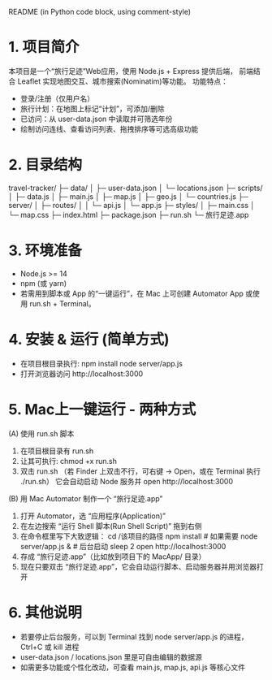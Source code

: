 
README (in Python code block, using comment-style)

# 1. 项目简介
本项目是一个“旅行足迹”Web应用，使用 Node.js + Express 提供后端，
前端结合 Leaflet 实现地图交互、城市搜索(Nominatim)等功能。
功能特点：
 - 登录/注册（仅用户名）
 - 旅行计划：在地图上标记“计划”，可添加/删除
 - 已访问：从 user-data.json 中读取并可筛选年份
 - 绘制访问连线、查看访问列表、拖拽排序等可选高级功能

# 2. 目录结构
travel-tracker/
 ├─ data/
 │   ├─ user-data.json
 │   └─ locations.json
 ├─ scripts/
 │   ├─ data.js
 │   ├─ main.js
 │   ├─ map.js
 │   ├─ geo.js
 │   └─ countries.js
 ├─ server/
 │   ├─ routes/
 │   │  └─ api.js
 │   └─ app.js
 ├─ styles/
 │   ├─ main.css
 │   └─ map.css
 ├─ index.html
 ├─ package.json
 ├─ run.sh
 └─ 旅行足迹.app

# 3. 环境准备
 - Node.js >= 14
 - npm (或 yarn)
 - 若需用到脚本或 App 的“一键运行”，在 Mac 上可创建 Automator App
   或使用 run.sh + Terminal。

# 4. 安装 & 运行 (简单方式)
 - 在项目根目录执行:
    npm install
    node server/app.js
 - 打开浏览器访问 http://localhost:3000

# 5. Mac上一键运行 - 两种方式

  (A) 使用 run.sh 脚本
   1) 在项目根目录有 run.sh
   2) 让其可执行: chmod +x run.sh
   3) 双击 run.sh （若 Finder 上双击不行，可右键 -> Open，或在 Terminal 执行 ./run.sh）
      它会自动启动 Node 服务并 open http://localhost:3000

  (B) 用 Mac Automator 制作一个 “旅行足迹.app”
   1) 打开 Automator，选 “应用程序(Application)”
   2) 在左边搜索 “运行 Shell 脚本(Run Shell Script)” 拖到右侧
   3) 在命令框里写下大致逻辑：
       cd /该项目的路径
       npm install  # 如果需要
       node server/app.js &  # 后台启动
       sleep 2
       open http://localhost:3000
   4) 存成 “旅行足迹.app”（比如放到项目下的 MacApp/ 目录）
   5) 现在只要双击 “旅行足迹.app”，它会自动运行脚本、启动服务器并用浏览器打开

# 6. 其他说明
 - 若要停止后台服务，可以到 Terminal 找到 node server/app.js 的进程，Ctrl+C 或 kill 进程
 - user-data.json / locations.json 里是可自由编辑的数据源
 - 如需更多功能或个性化改动，可查看 main.js, map.js, api.js 等核心文件

